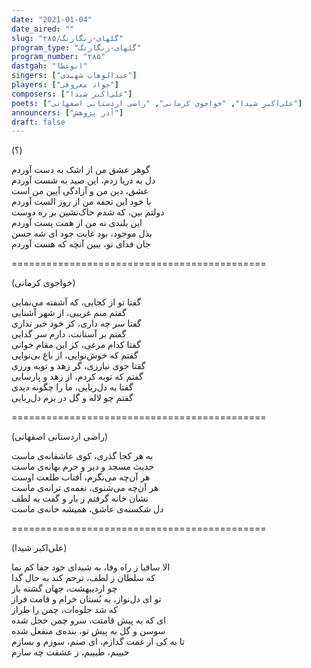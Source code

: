 ```yaml
---
date: "2021-01-04"
date_aired: ""
slug: "گلهای-رنگارنگ/۲۸۵"
program_type: "گلهای-رنگارنگ"
program_number: "۲۸۵"
dastgah: "ابوعطا"
singers: ["عبدالوهاب شهیدی"]
players: ["جواد معروفی"]
composers: ["علی‌اکبر شیدا"]
poets: ["علی‌اکبر شیدا", "خواجوی کرمانی", "راضی اردستانی اصفهانی"]
announcers: ["آذر پژوهش"]
draft: false
---
```


(؟)  

گوهر عشق من از اشک به دست آوردم  
دل به دریا زدم، این صید به شست آوردم  
عشق، دین من و آزادگی آیین من است  
با خود این تحفه من از روز الست آوردم  
دولتم بین، که شدم خاک‌نشین بر ره دوست  
این بلندی نه من از همت پست آوردم  
بذل موجود، بود غایت جود ای شه حسن  
جان فدای تو، ببین آنچه که هست آوردم  

============================================  

(خواجوی کرمانی)  

گفتا تو از کجایی، که آشفته می‌نمایی  
گفتم منم غریبی، از شهر آشنایی  
گفتا سر چه داری، کز خود خبر نداری  
گفتم بر آستانت، دارم سر گدایی  
گفتا کدام مرغی، کز این مقام خوانی  
گفتم که خوش‌نوایی، از باغ بی‌نوایی  
گفتا جوی نیارزی، گر زهد و توبه ورزی  
گفتم که توبه کردم، از زهد و پارسایی  
گفتا به دل‌ربایی، ما را چگونه دیدی  
گفتم چو لاله و گل در بزم دل‌ربایی  

============================================  

(راضی اردستانی اصفهانی)  

به هر کجا گذری، کوی عاشقانه‌ی ماست  
حدیث مسجد و دیر و حرم بهانه‌ی ماست  
هر آن‌چه می‌نگرم، آفتاب طلعت اوست  
هر آن‌چه می‌شنوی، نغمه‌ی ترانه‌ی ماست  
نشان خانه گرفتم ز یار و گفت به لطف  
دل شکسته‌ی عاشق، همیشه خانه‌ی ماست  

============================================  

(علی‌اکبر شیدا)  

الا ساقیا ز راه وفا، به شیدای خود جفا کم نما  
که سلطان ز لطف، ترحم کند به حال گدا  
چو اردیبهشت، جهان گشته باز  
تو ای دل‌نواز، به بُستان خرام و قامت فراز  
که شد جلوه‌ات، چمن را طراز  
ای که به پیش قامتت، سرو چمن خجل شده  
سوسن و گل به پیش تو، بنده‌ی منفعل شده  
تا به کی از غمت گدازم، ای صنم، سوزم و بسازم  
حبیبم، طبیبم، ز عشقت چه سازم  
